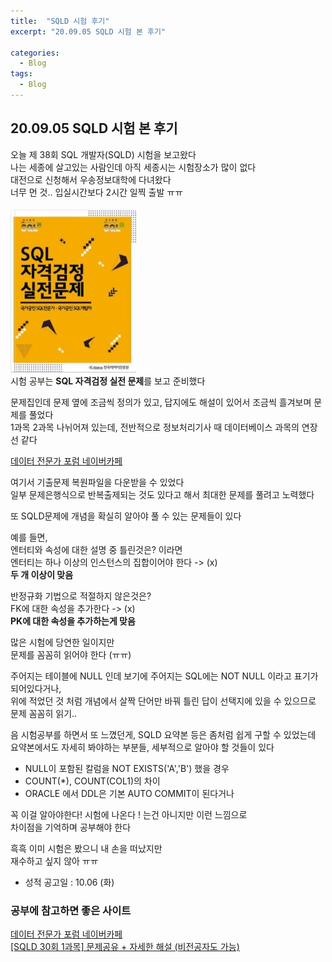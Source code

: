 ```yaml
---
title:  "SQLD 시험 후기"
excerpt: "20.09.05 SQLD 시험 본 후기"

categories:
  - Blog
tags:
  - Blog
---
```

## 20.09.05 SQLD 시험 본 후기  
오늘 제 38회 SQL 개발자(SQLD) 시험을 보고왔다  
나는 세종에 살고있는 사람인데 아직 세종시는 시험장소가 많이 없다  
대전으로 신청해서 우송정보대학에 다녀왔다  
너무 먼 것.. 입실시간보다 2시간 일찍 출발 ㅠㅠ  


![sql 자격검정 실전문제](/assets/images/post/200905-1.JPG)  
시험 공부는 **SQL 자격검정 실전 문제**를 보고 준비했다  


문제집인데 문제 옆에 조금씩 정의가 있고, 답지에도 해설이 있어서 조금씩 흘겨보며 문제를 풀었다  
1과목 2과목 나뉘어져 있는데, 전반적으로 정보처리기사 때 데이터베이스 과목의 연장선 같다  

[데이터 전문가 포럼 네이버카페](https://cafe.naver.com/sqlpd)  


여기서 기출문제 복원파일을 다운받을 수 있었다  
일부 문제은행식으로 반복출제되는 것도 있다고 해서 최대한 문제를 풀려고 노력했다  


또 SQLD문제에 개념을 확실히 알아야 풀 수 있는 문제들이 있다  


예를 들면,  
엔터티와 속성에 대한 설명 중 틀린것은? 이라면  
엔터티는 하나 이상의 인스턴스의 집합이어야 한다 -> (x)  
**두 개 이상이 맞음**  

반정규화 기법으로 적절하지 않은것은?  
FK에 대한 속성을 추가한다 -> (x)  
**PK에 대한 속성을 추가하는게 맞음**  


많은 시험에 당연한 일이지만  
문제를 꼼꼼히 읽어야 한다 (ㅠㅠ)  

주어지는 테이블에 NULL 인데 보기에 주어지는 SQL에는 NOT NULL 이라고 표기가 되어있다거나,  
위에 적었던 것 처럼 개념에서 살짝 단어만 바꿔 틀린 답이 선택지에 있을 수 있으므로 문제 꼼꼼히 읽기..  


음 시험공부를 하면서 또 느꼈던게, SQLD 요약본 등은 좀처럼 쉽게 구할 수 있었는데  
요약본에서도 자세히 봐야하는 부분들, 세부적으로 알아야 할 것들이 있다    


* NULL이 포함된 칼럼을 NOT EXISTS('A','B') 했을 경우  
* COUNT(*), COUNT(COL1)의 차이  
* ORACLE 에서 DDL은 기본 AUTO COMMIT이 된다거나  


꼭 이걸 알아야한다! 시험에 나온다 ! 는건 아니지만 이런 느낌으로  
차이점을 기억하며 공부해야 한다  

흑흑 이미 시험은 봤으니 내 손을 떠났지만  
재수하고 싶지 않아 ㅠㅠ  


* 성적 공고일 : 10.06 (화)  


### 공부에 참고하면 좋은 사이트  
[데이터 전문가 포럼 네이버카페](https://cafe.naver.com/sqlpd)  
[[SQLD 30회 1과목] 문제공유 + 자세한 해설 (비전공자도 가능)](https://ori-gina-l.tistory.com/15?category=891355)  


